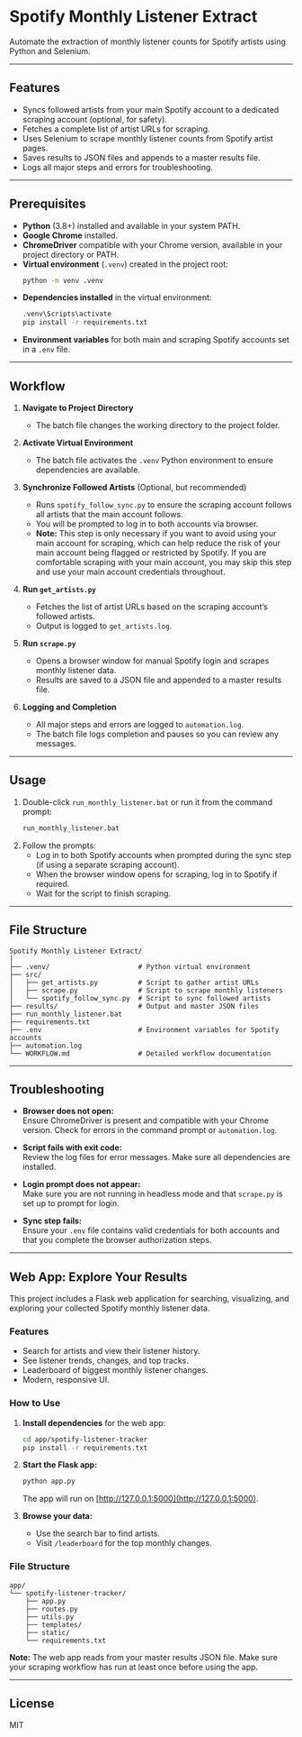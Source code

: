 # Spotify Monthly Listener Extract

Automate the extraction of monthly listener counts for Spotify artists using Python and Selenium.

---

## Features

- Syncs followed artists from your main Spotify account to a dedicated scraping account (optional, for safety).
- Fetches a complete list of artist URLs for scraping.
- Uses Selenium to scrape monthly listener counts from Spotify artist pages.
- Saves results to JSON files and appends to a master results file.
- Logs all major steps and errors for troubleshooting.

---

## Prerequisites

- **Python** (3.8+) installed and available in your system PATH.
- **Google Chrome** installed.
- **ChromeDriver** compatible with your Chrome version, available in your project directory or PATH.
- **Virtual environment** (`.venv`) created in the project root:
  ```sh
  python -m venv .venv
  ```
- **Dependencies installed** in the virtual environment:
  ```sh
  .venv\Scripts\activate
  pip install -r requirements.txt
  ```
- **Environment variables** for both main and scraping Spotify accounts set in a `.env` file.

---

## Workflow

1. **Navigate to Project Directory**
   - The batch file changes the working directory to the project folder.

2. **Activate Virtual Environment**
   - The batch file activates the `.venv` Python environment to ensure dependencies are available.

3. **Synchronize Followed Artists** (Optional, but recommended)
   - Runs `spotify_follow_sync.py` to ensure the scraping account follows all artists that the main account follows.
   - You will be prompted to log in to both accounts via browser.
   - **Note:** This step is only necessary if you want to avoid using your main account for scraping, which can help reduce the risk of your main account being flagged or restricted by Spotify. If you are comfortable scraping with your main account, you may skip this step and use your main account credentials throughout.

4. **Run `get_artists.py`**
   - Fetches the list of artist URLs based on the scraping account’s followed artists.
   - Output is logged to `get_artists.log`.

5. **Run `scrape.py`**
   - Opens a browser window for manual Spotify login and scrapes monthly listener data.
   - Results are saved to a JSON file and appended to a master results file.

6. **Logging and Completion**
   - All major steps and errors are logged to `automation.log`.
   - The batch file logs completion and pauses so you can review any messages.

---

## Usage

1. Double-click `run_monthly_listener.bat` or run it from the command prompt:
   ```sh
   run_monthly_listener.bat
   ```
2. Follow the prompts:
   - Log in to both Spotify accounts when prompted during the sync step (if using a separate scraping account).
   - When the browser window opens for scraping, log in to Spotify if required.
   - Wait for the script to finish scraping.

---

## File Structure

```
Spotify Monthly Listener Extract/
│
├── .venv/                      # Python virtual environment
├── src/
│   ├── get_artists.py          # Script to gather artist URLs
│   ├── scrape.py               # Script to scrape monthly listeners
│   └── spotify_follow_sync.py  # Script to sync followed artists
├── results/                    # Output and master JSON files
├── run_monthly_listener.bat
├── requirements.txt
├── .env                        # Environment variables for Spotify accounts
├── automation.log
└── WORKFLOW.md                 # Detailed workflow documentation
```

---

## Troubleshooting

- **Browser does not open:**  
  Ensure ChromeDriver is present and compatible with your Chrome version. Check for errors in the command prompt or `automation.log`.

- **Script fails with exit code:**  
  Review the log files for error messages. Make sure all dependencies are installed.

- **Login prompt does not appear:**  
  Make sure you are not running in headless mode and that `scrape.py` is set up to prompt for login.

- **Sync step fails:**  
  Ensure your `.env` file contains valid credentials for both accounts and that you complete the browser authorization steps.

---

## Web App: Explore Your Results

This project includes a Flask web application for searching, visualizing, and exploring your collected Spotify monthly listener data.

### Features

- Search for artists and view their listener history.
- See listener trends, changes, and top tracks.
- Leaderboard of biggest monthly listener changes.
- Modern, responsive UI.

### How to Use

1. **Install dependencies** for the web app:
   ```sh
   cd app/spotify-listener-tracker
   pip install -r requirements.txt
   ```
2. **Start the Flask app:**
   ```sh
   python app.py
   ```
   The app will run on [http://127.0.0.1:5000](http://127.0.0.1:5000).

3. **Browse your data:**
   - Use the search bar to find artists.
   - Visit `/leaderboard` for the top monthly changes.

### File Structure

```
app/
└── spotify-listener-tracker/
    ├── app.py
    ├── routes.py
    ├── utils.py
    ├── templates/
    ├── static/
    └── requirements.txt
```

**Note:** The web app reads from your master results JSON file. Make sure your scraping workflow has run at least once before using the app.

---

## License

MIT